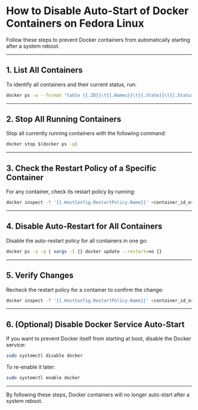 
# How to Disable Auto-Start of Docker Containers on Fedora Linux

Follow these steps to prevent Docker containers from automatically starting after a system reboot.

---

## 1. List All Containers
To identify all containers and their current status, run:
```bash
docker ps -a --format "table {{.ID}}\t{{.Names}}\t{{.State}}\t{{.Status}}"
```

---

## 2. Stop All Running Containers
Stop all currently running containers with the following command:
```bash
docker stop $(docker ps -q)
```

---

## 3. Check the Restart Policy of a Specific Container
For any container, check its restart policy by running:
```bash
docker inspect -f '{{.HostConfig.RestartPolicy.Name}}' <container_id_or_name>
```

---

## 4. Disable Auto-Restart for All Containers
Disable the auto-restart policy for all containers in one go:
```bash
docker ps -a -q | xargs -I {} docker update --restart=no {}
```

---

## 5. Verify Changes
Recheck the restart policy for a container to confirm the change:
```bash
docker inspect -f '{{.HostConfig.RestartPolicy.Name}}' <container_id_or_name>
```

---

## 6. (Optional) Disable Docker Service Auto-Start
If you want to prevent Docker itself from starting at boot, disable the Docker service:
```bash
sudo systemctl disable docker
```

To re-enable it later:
```bash
sudo systemctl enable docker
```

---

By following these steps, Docker containers will no longer auto-start after a system reboot.
